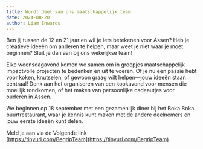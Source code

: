 ```yaml
---
title: Wordt deel van ons maatschappelijk team!
date: 2024-08-20
author: Liam Inwards
---
```

Ben jij tussen de 12 en 21 jaar en wil je iets betekenen voor Assen? Heb je creatieve ideeën om anderen te helpen, maar weet je niet waar je moet beginnen? Sluit je dan aan bij ons wekelijkse team!

Elke woensdagavond komen we samen om in groepjes maatschappelijk impactvolle projecten te bedenken en uit te voeren. Of je nu een passie hebt voor koken, knutselen, of gewoon graag wilt helpen—jouw ideeën staan centraal! Denk aan het organiseren van een kookavond voor mensen die moeilijk rondkomen, of het maken van persoonlijke cadeautjes voor ouderen in Assen.

We beginnen op 18 september met een gezamenlijk diner bij het Boka Boka buurtrestaurant, waar je kennis kunt maken met de andere deelnemers en jouw eerste ideeën kunt delen.

Meld je aan via de Volgende link <br/>
[https://tinyurl.com/BegripTeam](https://tinyurl.com/BegripTeam)
